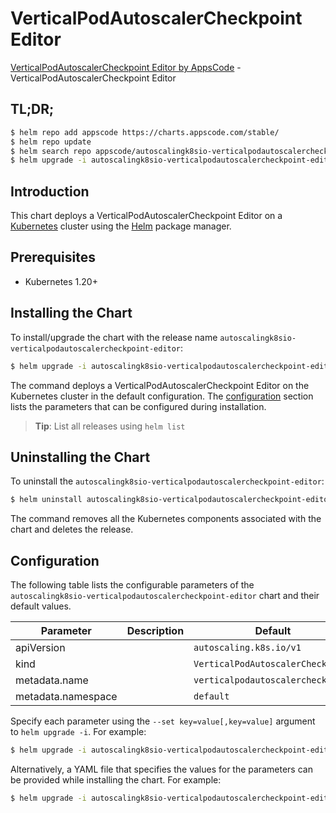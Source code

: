 # VerticalPodAutoscalerCheckpoint Editor

[VerticalPodAutoscalerCheckpoint Editor by AppsCode](https://appscode.com) - VerticalPodAutoscalerCheckpoint Editor

## TL;DR;

```bash
$ helm repo add appscode https://charts.appscode.com/stable/
$ helm repo update
$ helm search repo appscode/autoscalingk8sio-verticalpodautoscalercheckpoint-editor --version=v0.21.0
$ helm upgrade -i autoscalingk8sio-verticalpodautoscalercheckpoint-editor appscode/autoscalingk8sio-verticalpodautoscalercheckpoint-editor -n default --create-namespace --version=v0.21.0
```

## Introduction

This chart deploys a VerticalPodAutoscalerCheckpoint Editor on a [Kubernetes](http://kubernetes.io) cluster using the [Helm](https://helm.sh) package manager.

## Prerequisites

- Kubernetes 1.20+

## Installing the Chart

To install/upgrade the chart with the release name `autoscalingk8sio-verticalpodautoscalercheckpoint-editor`:

```bash
$ helm upgrade -i autoscalingk8sio-verticalpodautoscalercheckpoint-editor appscode/autoscalingk8sio-verticalpodautoscalercheckpoint-editor -n default --create-namespace --version=v0.21.0
```

The command deploys a VerticalPodAutoscalerCheckpoint Editor on the Kubernetes cluster in the default configuration. The [configuration](#configuration) section lists the parameters that can be configured during installation.

> **Tip**: List all releases using `helm list`

## Uninstalling the Chart

To uninstall the `autoscalingk8sio-verticalpodautoscalercheckpoint-editor`:

```bash
$ helm uninstall autoscalingk8sio-verticalpodautoscalercheckpoint-editor -n default
```

The command removes all the Kubernetes components associated with the chart and deletes the release.

## Configuration

The following table lists the configurable parameters of the `autoscalingk8sio-verticalpodautoscalercheckpoint-editor` chart and their default values.

|     Parameter      | Description |                   Default                    |
|--------------------|-------------|----------------------------------------------|
| apiVersion         |             | <code>autoscaling.k8s.io/v1</code>           |
| kind               |             | <code>VerticalPodAutoscalerCheckpoint</code> |
| metadata.name      |             | <code>verticalpodautoscalercheckpoint</code> |
| metadata.namespace |             | <code>default</code>                         |


Specify each parameter using the `--set key=value[,key=value]` argument to `helm upgrade -i`. For example:

```bash
$ helm upgrade -i autoscalingk8sio-verticalpodautoscalercheckpoint-editor appscode/autoscalingk8sio-verticalpodautoscalercheckpoint-editor -n default --create-namespace --version=v0.21.0 --set apiVersion=autoscaling.k8s.io/v1
```

Alternatively, a YAML file that specifies the values for the parameters can be provided while
installing the chart. For example:

```bash
$ helm upgrade -i autoscalingk8sio-verticalpodautoscalercheckpoint-editor appscode/autoscalingk8sio-verticalpodautoscalercheckpoint-editor -n default --create-namespace --version=v0.21.0 --values values.yaml
```
